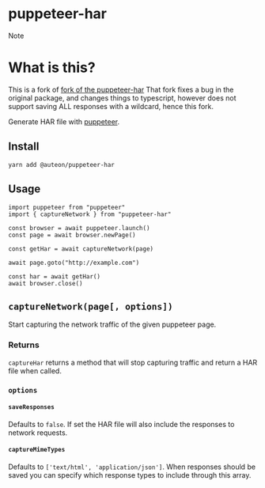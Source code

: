 # puppeteer-har
>[!NOTE]
> # What is this?
> This is a fork of [fork of the puppeteer-har](https://github.com/auteon/puppeteer-har)
> That fork fixes a bug in the original package, and changes things to typescript, however does not support saving ALL responses with a wildcard, hence this fork. 



Generate HAR file with [puppeteer](https://github.com/GoogleChrome/puppeteer).

## Install

```
yarn add @auteon/puppeteer-har
```

## Usage

```es6
import puppeteer from "puppeteer"
import { captureNetwork } from "puppeteer-har"

const browser = await puppeteer.launch()
const page = await browser.newPage()

const getHar = await captureNetwork(page)

await page.goto("http://example.com")

const har = await getHar()
await browser.close()
```

## `captureNetwork(page[, options])`

Start capturing the network traffic of the given puppeteer page.

### Returns

`captureHar` returns a method that will stop capturing traffic and return a HAR file when called.

### `options`

#### `saveResponses`

Defaults to `false`.
If set the HAR file will also include the responses to network requests.

#### `captureMimeTypes`

Defaults to `['text/html', 'application/json']`.
When responses should be saved you can specify which response types to include through this array.
